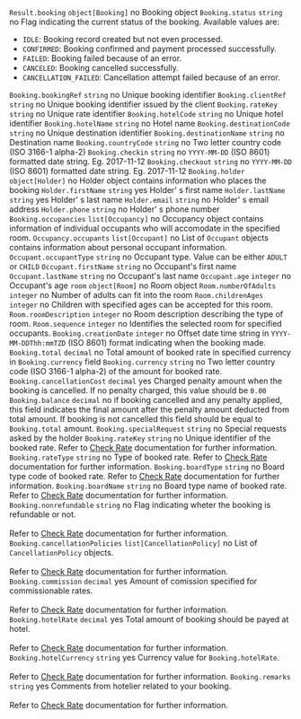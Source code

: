 <tr>
    <td><code>Result.booking</code></td>
    <td><code>object[Booking]</code></td>
    <td>no</td>
    <td>Booking object</td>
</tr>
<tr>
    <td><code>Booking.status</code></td>
    <td><code>string</code></td>
    <td>no</td>
    <td>
        Flag indicating the current status of the booking. Available values are:
        <ul>
            <li><code>IDLE</code>: Booking record created but not even processed.</li>
            <li><code>CONFIRMED</code>: Booking confirmed and payment processed successfully.</li>
            <li><code>FAILED</code>: Booking failed because of an error.</li>
            <li><code>CANCELED</code>: Booking cancelled successfully.</li>
            <li><code>CANCELLATION_FAILED</code>: Cancellation attempt failed because of an error.</li>
        </ul>
    </td>
</tr>
<tr>
    <td><code>Booking.bookingRef</code></td>
    <td><code>string</code></td>
    <td>no</td>
    <td>Unique booking identifier</td>
</tr>
<tr>
    <td><code>Booking.clientRef</code></td>
    <td><code>string</code></td>
    <td>no</td>
    <td>Unique booking identifier issued by the client</td>
</tr>
<tr>
    <td><code>Booking.rateKey</code></td>
    <td><code>string</code></td>
    <td>no</td>
    <td>Unique rate identifier</td>
</tr>
<tr>
    <td><code>Booking.hotelCode</code></td>
    <td><code>string</code></td>
    <td>no</td>
    <td>Unique hotel identifier</td>
</tr>
<tr>
    <td><code>Booking.hotelName</code></td>
    <td><code>string</code></td>
    <td>no</td>
    <td>Hotel name</td>
</tr>
<tr>
    <td><code>Booking.destinationCode</code></td>
    <td><code>string</code></td>
    <td>no</td>
    <td>Unique destination identifier</td>
</tr>
<tr>
    <td><code>Booking.destinationName</code></td>
    <td><code>string</code></td>
    <td>no</td>
    <td>Destination name</td>
</tr>
<tr>
    <td><code>Booking.countryCode</code></td>
    <td><code>string</code></td>
    <td>no</td>
    <td>Two letter country code (ISO 3166-1 alpha-2)</td>
</tr>
<tr>
    <td><code>Booking.checkin</code></td>
    <td><code>string</code></td>
    <td>no</td>
    <td><code>YYYY-MM-DD</code> (ISO 8601) formatted date string. Eg. 2017-11-12</td>
</tr>
<tr>
    <td><code>Booking.checkout</code></td>
    <td><code>string</code></td>
    <td>no</td>
    <td><code>YYYY-MM-DD</code> (ISO 8601) formatted date string. Eg. 2017-11-12</td>
</tr>
<tr>
    <td><code>Booking.holder</code></td>
    <td><code>object[Holder]</code></td>
    <td>no</td>
    <td>Holder object contains information who places the booking</td>
</tr>
<tr>
    <td><code>Holder.firstName</code></td>
    <td><code>string</code></td>
    <td>yes</td>
    <td>Holder' s first name</td>
</tr>
<tr>
    <td><code>Holder.lastName</code></td>
    <td><code>string</code></td>
    <td>yes</td>
    <td>Holder' s last name</td>
</tr>
<tr>
    <td><code>Holder.email</code></td>
    <td><code>string</code></td>
    <td>no</td>
    <td>Holder' s email address</td>
</tr>
<tr>
    <td><code>Holder.phone</code></td>
    <td><code>string</code></td>
    <td>no</td>
    <td>Holder' s phone number</td>
</tr>
<tr>
    <td><code>Booking.occupancies</code></td>
    <td><code>list[Occupancy]</code></td>
    <td>no</td>
    <td>Occupancy object contains information of individual occupants who will accomodate in the specified room.</td>
</tr>
<tr>
    <td><code>Occupancy.occupants</code></td>
    <td><code>list[Occupant]</code></td>
    <td>no</td>
    <td>List of <code>Occupant</code> objects contains information about personal occupant information.</td>
</tr>
<tr>
    <td><code>Occupant.occupantType</code></td>
    <td><code>string</code></td>
    <td>no</td>
    <td>Occupant type. Value can be either <code>ADULT</code> or <code>CHILD</code></td>
</tr>
<tr>
    <td><code>Occupant.firstName</code></td>
    <td><code>string</code></td>
    <td>no</td>
    <td>Occupant's first name</td>
</tr>
<tr>
    <td><code>Occupant.lastName</code></td>
    <td><code>string</code></td>
    <td>no</td>
    <td>Occupant's last name</td>
</tr>
<tr>
    <td><code>Occupant.age</code></td>
    <td><code>integer</code></td>
    <td>no</td>
    <td>Occupant's age</td>
</tr>
<tr>
    <td><code>room</code></td>
    <td><code>object[Room]</code></td>
    <td>no</td>
    <td>Room object</td>
</tr>
<tr>
    <td><code>Room.numberOfAdults</code></td>
    <td><code>integer</code></td>
    <td>no</td>
    <td>Number of adults can fit into the room</td>
</tr>
<tr>
    <td><code>Room.childrenAges</code></td>
    <td><code>integer</code></td>
    <td>no</td>
    <td>Children with specified ages can be accepted for this room.</td>
</tr>
<tr>
    <td><code>Room.roomDescription</code></td>
    <td><code>integer</code></td>
    <td>no</td>
    <td>Room description describing the type of room.</td>
</tr>
<tr>
    <td><code>Room.sequence</code></td>
    <td><code>integer</code></td>
    <td>no</td>
    <td>Identifies the selected room for specified occupants.</td>
</tr>
<tr>
    <td><code>Booking.creationDate</code></td>
    <td><code>integer</code></td>
    <td>no</td>
    <td>Offset date time string in <code>YYYY-MM-DDThh:mmTZD</code> (ISO 8601) format indicating when the booking made.</td>
</tr>
<tr>
    <td><code>Booking.total</code></td>
    <td><code>decimal</code></td>
    <td>no</td>
    <td>Total amount of booked rate in specified currency in <code>Booking.currency</code> field</td>
</tr>
<tr>
    <td><code>Booking.currency</code></td>
    <td><code>string</code></td>
    <td>no</td>
    <td>Two letter country code (ISO 3166-1 alpha-2) of the amount for booked rate.</td>
</tr>
<tr>
    <td><code>Booking.cancellationCost</code></td>
    <td><code>decimal</code></td>
    <td>yes</td>
    <td>Charged penalty amount when the booking is cancelled. If no penalty charged, this value should be <code>0.00</code></td>
</tr>
<tr>
    <td><code>Booking.balance</code></td>
    <td><code>decimal</code></td>
    <td>no</td>
    <td>
        if booking cancelled and any penalty applied, this field indicates the final amount after the penalty amount deducted from total amount.
        If booking is not cancelled this field should be equal to <code>Booking.total</code> amount.
    </td>
</tr>
<tr>
    <td><code>Booking.specialRequest</code></td>
    <td><code>string</code></td>
    <td>no</td>
    <td>Special requests asked by the holder</td>
</tr>
<tr>
    <td><code>Booking.rateKey</code></td>
    <td><code>string</code></td>
    <td>no</td>
    <td>Unique identifier of the booked rate. Refer to <a href="/api_docs/check_rate/">Check Rate</a> documentation for further information.</td>
</tr>
<tr>
    <td><code>Booking.rateType</code></td>
    <td><code>string</code></td>
    <td>no</td>
    <td>Type of booked rate. Refer to <a href="/api_docs/check_rate/">Check Rate</a> documentation for further information.</td>
</tr>
<tr>
    <td><code>Booking.boardType</code></td>
    <td><code>string</code></td>
    <td>no</td>
    <td>Board type code of booked rate. Refer to <a href="/api_docs/check_rate/">Check Rate</a> documentation for further information.</td>
</tr>
<tr>
    <td><code>Booking.boardName</code></td>
    <td><code>string</code></td>
    <td>no</td>
    <td>Board type name of booked rate. Refer to <a href="/api_docs/check_rate/">Check Rate</a> documentation for further information.</td>
</tr>
<tr>
    <td><code>Booking.nonrefundable</code></td>
    <td><code>string</code></td>
    <td>no</td>
    <td>Flag indicating wheter the booking is refundable or not.<br/><br/>Refer to <a href="/api_docs/check_rate/">Check Rate</a> documentation for further information.</td>
</tr>
<tr>
    <td><code>Booking.cancellationPolicies</code></td>
    <td><code>list[CancellationPolicy]</code></td>
    <td>no</td>
    <td>List of <code>CancellationPolicy</code> objects.<br/><br/>Refer to <a href="/api_docs/check_rate/">Check Rate</a> documentation for further information.</td>
</tr>
<tr>
    <td><code>Booking.commission</code></td>
    <td><code>decimal</code></td>
    <td>yes</td>
    <td>Amount of comission specified for commissionable rates.<br/><br/>Refer to <a href="/api_docs/check_rate/">Check Rate</a> documentation for further information.</td>
</tr>
<tr>
    <td><code>Booking.hotelRate</code></td>
    <td><code>decimal</code></td>
    <td>yes</td>
    <td>Total amount of booking should be payed at hotel.<br/><br/>Refer to <a href="/api_docs/check_rate/">Check Rate</a> documentation for further information.</td>
</tr>
<tr>
    <td><code>Booking.hotelCurrency</code></td>
    <td><code>string</code></td>
    <td>yes</td>
    <td>Currency value for <code>Booking.hotelRate</code>.<br/><br/>Refer to <a href="/api_docs/check_rate/">Check Rate</a> documentation for further information.</td>
</tr>
<tr>
    <td><code>Booking.remarks</code></td>
    <td><code>string</code></td>
    <td>yes</td>
    <td>Comments from hotelier related to your booking.<br/><br/>Refer to <a href="/api_docs/check_rate/">Check Rate</a> documentation for further information.</td>
</tr>